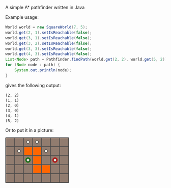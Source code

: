 A simple A* pathfinder written in Java

Example usage:
```java
World world = new SquareWorld(7, 5);
world.get(2, 1).setIsReachable(false);
world.get(3, 1).setIsReachable(false);
world.get(3, 2).setIsReachable(false);
world.get(3, 3).setIsReachable(false);
world.get(4, 3).setIsReachable(false);
List<Node> path = Pathfinder.findPath(world.get(2, 2), world.get(5, 2));
for (Node node : path) {
    System.out.println(node);
}
```

gives the following output:
```
(2, 2)
(1, 1)
(2, 0)
(3, 0)
(4, 1)
(5, 2)
```

Or to put it in a picture:

![path example](https://github.com/pluizer/pathfinder/raw/master/path.png)
